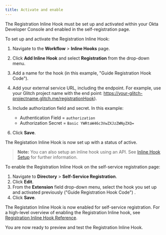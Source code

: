 ```yaml
---
title: Activate and enable
---
```


The Registration Inline Hook must be set up and activated within your Okta Developer Console and enabled in the self-registration page.

To set up and activate the Registration Inline Hook:

1. Navigate to the **Workflow** > **Inline Hooks** page.
2. Click **Add Inline Hook** and select **Registration** from the drop-down menu.
3. Add a name for the hook (in this example, "Guide Registration Hook Code").
4. Add your external service URL, including the endpoint. For example, use your Glitch project name with the end point:  https://your-glitch-projectname.glitch.me/registrationHook).
5. Include authorization field and secret. In this example:

    * Authentication Field = `authorization`
    * Authorization Secret = `Basic YWRtaW46c3VwZXJzZWNyZXQ=`
6. Click **Save**.

The Registation Inline Hook is now set up with a status of active.

> **Note:** You can also setup an inline hook using an API. See [Inline Hook Setup](/docs/concepts/inline-hooks/#inline-hook-setup) for further information.

To enable the Registration Inline Hook on the self-service registration page:

1. Navigate to **Directory** > **Self-Service Registration**.
2. Click **Edit**.
3. From the **Extension** field drop-down menu, select the hook you set up and activated previously ("Guide Registration Hook Code") .
4. Click **Save**.

The Registation Inline Hook is now enabled for self-service registration. For a high-level overview of enabling the Registration Inline hook, see [Registration Inline Hook Reference](/docs/reference/registration-hook/).

You are now ready to preview and test the Registration Inline Hook.

<NextSectionLink/>

